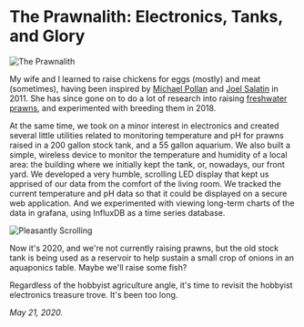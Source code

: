 # The Prawnalith: Electronics, Tanks, and Glory

![The Prawnalith](https://gist.githubusercontent.com/Terkwood/c37c50d41bcc84b409eeaa555f788ed0/raw/ec42ccbdee0c3f518400253b5e1270f5488f4f1c/prawnto.gif)

My wife and I learned to raise chickens for eggs (mostly) and meat (sometimes), having been inspired by [Michael Pollan](https://en.wikipedia.org/wiki/The_Omnivore%27s_Dilemma) and [Joel Salatin](https://en.wikipedia.org/wiki/Joel_Salatin) in 2011.  She has since gone on to do a lot of research into raising [freshwater prawns](https://en.wikipedia.org/wiki/Macrobrachium_rosenbergii), and experimented with breeding them in 2018.

At the same time, we took on a minor interest in electronics and
created several little utilities related to monitoring temperature and pH for prawns raised in a 200 gallon stock tank, and a 55 gallon aquarium.  We also built a simple, wireless device to monitor the temperature and humidity of a local area:  the building where we initially kept the tank, or, nowadays, our front yard. We developed a very humble, scrolling LED display that kept us apprised of our data from the comfort of the living room.  We tracked the current temperature and pH data so that it could be displayed on a secure web application.  And we experimented with viewing long-term charts of the data in grafana, using InfluxDB as a time series database. 

![Pleasantly Scrolling](https://user-images.githubusercontent.com/38859656/82582037-6f510300-9b5f-11ea-9c98-6439998a7556.jpg)

Now it's 2020, and we're not currently raising prawns, but the old stock tank is being used as a reservoir to help sustain a small crop of onions in an aquaponics table.  Maybe we'll raise some fish?

Regardless of the hobbyist agriculture angle, it's time to revisit the hobbyist electronics treasure trove.  It's been too long.

_May 21, 2020._